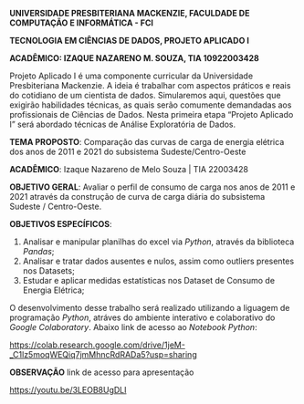 **UNIVERSIDADE PRESBITERIANA MACKENZIE, FACULDADE DE COMPUTAÇÃO E INFORMÁTICA - FCI**

**TECNOLOGIA EM CIÊNCIAS DE DADOS, PROJETO APLICADO I**

**ACADÊMICO: IZAQUE NAZARENO M. SOUZA, TIA 10922003428**

Projeto Aplicado I é uma componente curricular da Universidade Presbiteriana Mackenzie. A ideia é trabalhar com aspectos práticos e reais do cotidiano de um cientista de dados. Simularemos aqui, questões que exigirão habilidades técnicas, as quais serão comumente demandadas aos profissionais de Ciências de Dados. Nesta primeira etapa “Projeto Aplicado I” será abordado técnicas de Análise Exploratória de Dados.

**TEMA PROPOSTO**: Comparação das curvas de carga de energia elétrica dos anos de 2011 e 2021 do subsistema Sudeste/Centro-Oeste


**ACADÊMICO**: Izaque Nazareno de Melo Souza | TIA 22003428

**OBJETIVO GERAL**: Avaliar o perfil de consumo de carga nos anos de 2011 e 2021 através da construção de curva de carga diária do subsistema Sudeste / Centro-Oeste.

**OBJETIVOS ESPECÍFICOS**:
1. Analisar e manipular planilhas do excel via *Python*, através da biblioteca *Pandas*;
2. Analisar e tratar dados ausentes e nulos, assim como outliers presentes nos Datasets;
3. Estudar e aplicar medidas estatísticas nos Dataset de Consumo de Energia Elétrica;

O desenvolvimento desse trabalho será realizado utilizando a liguagem de programação *Python*, atráves do ambiente interativo e colaborativo do *Google Colaboratory*. Abaixo link de acesso ao *Notebook Python*:

https://colab.research.google.com/drive/1jeM-_C1lz5moqWEQiq7jmMhncRdRADa5?usp=sharing

**OBSERVAÇÃO** link de acesso para apresentação

https://youtu.be/3LEOB8UgDLI
